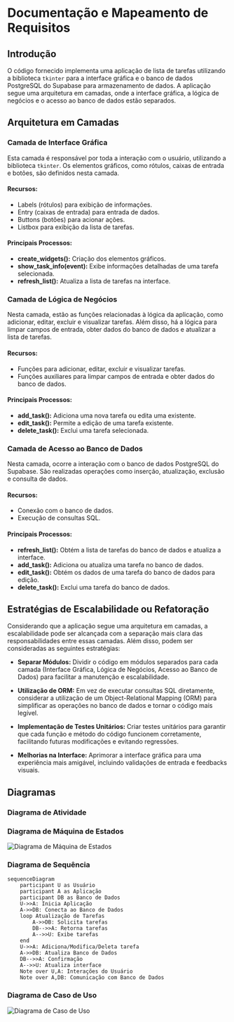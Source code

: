 # Documentação e Mapeamento de Requisitos

## Introdução

O código fornecido implementa uma aplicação de lista de tarefas utilizando a biblioteca `tkinter` para a interface gráfica e o banco de dados PostgreSQL do Supabase para armazenamento de dados. A aplicação segue uma arquitetura em camadas, onde a interface gráfica, a lógica de negócios e o acesso ao banco de dados estão separados.

## Arquitetura em Camadas

### Camada de Interface Gráfica

Esta camada é responsável por toda a interação com o usuário, utilizando a biblioteca `tkinter`. Os elementos gráficos, como rótulos, caixas de entrada e botões, são definidos nesta camada.

#### Recursos:
- Labels (rótulos) para exibição de informações.
- Entry (caixas de entrada) para entrada de dados.
- Buttons (botões) para acionar ações.
- Listbox para exibição da lista de tarefas.

#### Principais Processos:
- **create_widgets():** Criação dos elementos gráficos.
- **show_task_info(event):** Exibe informações detalhadas de uma tarefa selecionada.
- **refresh_list():** Atualiza a lista de tarefas na interface.

### Camada de Lógica de Negócios

Nesta camada, estão as funções relacionadas à lógica da aplicação, como adicionar, editar, excluir e visualizar tarefas. Além disso, há a lógica para limpar campos de entrada, obter dados do banco de dados e atualizar a lista de tarefas.

#### Recursos:
- Funções para adicionar, editar, excluir e visualizar tarefas.
- Funções auxiliares para limpar campos de entrada e obter dados do banco de dados.

#### Principais Processos:
- **add_task():** Adiciona uma nova tarefa ou edita uma existente.
- **edit_task():** Permite a edição de uma tarefa existente.
- **delete_task():** Exclui uma tarefa selecionada.

### Camada de Acesso ao Banco de Dados

Nesta camada, ocorre a interação com o banco de dados PostgreSQL do Supabase. São realizadas operações como inserção, atualização, exclusão e consulta de dados.

#### Recursos:
- Conexão com o banco de dados.
- Execução de consultas SQL.

#### Principais Processos:
- **refresh_list():** Obtém a lista de tarefas do banco de dados e atualiza a interface.
- **add_task():** Adiciona ou atualiza uma tarefa no banco de dados.
- **edit_task():** Obtém os dados de uma tarefa do banco de dados para edição.
- **delete_task():** Exclui uma tarefa do banco de dados.

## Estratégias de Escalabilidade ou Refatoração

Considerando que a aplicação segue uma arquitetura em camadas, a escalabilidade pode ser alcançada com a separação mais clara das responsabilidades entre essas camadas. Além disso, podem ser consideradas as seguintes estratégias:

- **Separar Módulos:** Dividir o código em módulos separados para cada camada (Interface Gráfica, Lógica de Negócios, Acesso ao Banco de Dados) para facilitar a manutenção e escalabilidade.

- **Utilização de ORM:** Em vez de executar consultas SQL diretamente, considerar a utilização de um Object-Relational Mapping (ORM) para simplificar as operações no banco de dados e tornar o código mais legível.

- **Implementação de Testes Unitários:** Criar testes unitários para garantir que cada função e método do código funcionem corretamente, facilitando futuras modificações e evitando regressões.

- **Melhorias na Interface:** Aprimorar a interface gráfica para uma experiência mais amigável, incluindo validações de entrada e feedbacks visuais.

## Diagramas

### Diagrama de Atividade

### Diagrama de Máquina de Estados

![Diagrama de Máquina de Estados](state_machine_diagram.png)

### Diagrama de Sequência

```mermaid
sequenceDiagram
    participant U as Usuário
    participant A as Aplicação
    participant DB as Banco de Dados
    U->>A: Inicia Aplicação
    A->>DB: Conecta ao Banco de Dados
    loop Atualização de Tarefas
        A->>DB: Solicita tarefas
        DB-->>A: Retorna tarefas
        A-->>U: Exibe tarefas
    end
    U->>A: Adiciona/Modifica/Deleta tarefa
    A->>DB: Atualiza Banco de Dados
    DB-->>A: Confirmação
    A-->>U: Atualiza interface
    Note over U,A: Interações do Usuário
    Note over A,DB: Comunicação com Banco de Dados
```

### Diagrama de Caso de Uso

![Diagrama de Caso de Uso](use_case_diagram.png)